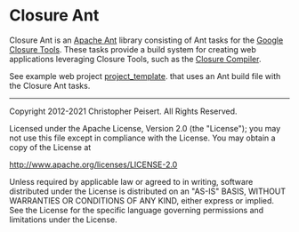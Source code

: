 # Closure Ant

Closure Ant is an [Apache Ant](http://ant.apache.org/) library consisting of
Ant tasks for the [Google Closure Tools](https://developers.google.com/closure/).
These tasks provide a build system for creating web applications leveraging
Closure Tools, such as the [Closure Compiler](https://developers.google.com/closure/compiler).

See example web project
[project_template](https://github.com/cpeisert/closure-ant/tree/master/test/test_projects/project_template).
that uses an Ant build file with the Closure Ant tasks.

- - - - -
Copyright 2012-2021 Christopher Peisert. All Rights Reserved.

Licensed under the Apache License, Version 2.0 (the "License"); you may not use
this file except in compliance with the License. You may obtain a copy of the
License at

http://www.apache.org/licenses/LICENSE-2.0

Unless required by applicable law or agreed to in writing, software distributed
under the License is distributed on an "AS-IS" BASIS, WITHOUT WARRANTIES OR
CONDITIONS OF ANY KIND, either express or implied. See the License for the
specific language governing permissions and limitations under the License.
